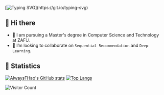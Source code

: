 [![Typing SVG](https://readme-typing-svg.demolab.com?font=Fira+Code&weight=500&duration=1500&pause=500&multiline=true&width=435&height=60&lines=Welcome+to+my+homepage%2C+;I'm+AlwaysFHao.)](https://git.io/typing-svg)

## 👋 Hi there 
- 🔭 I am pursuing a Master's degree in Computer Science and Technology at ZAFU. 
- 👯 I’m looking to collaborate on `Sequential Recommendation` and `Deep Learning`. 


## 🚀 Statistics
[![AlwaysFHao's GitHub stats](https://github-readme-stats.vercel.app/api?username=alwaysfhao&show_icons=true)](https://github.com/alwaysfhao/) 
[![Top Langs](https://github-readme-stats.vercel.app/api/top-langs/?username=alwaysfhao&layout=compact)](https://github.com/alwaysfhao)

![Visitor Count](https://profile-counter.glitch.me/AlwaysFHao/count.svg)

<!--
**AlwaysFHao/AlwaysFHao** is a ✨ _special_ ✨ repository because its `README.md` (this file) appears on your GitHub profile.

Here are some ideas to get you started:
- 🔭 I’m currently working on ...
- 🌱 I’m currently learning ...
- 👯 I’m looking to collaborate on ...
- 🤔 I’m looking for help with ...
- 💬 Ask me about ...
- 📫 How to reach me: ...
- 😄 Pronouns: ...
- ⚡ Fun fact: ...
-->
